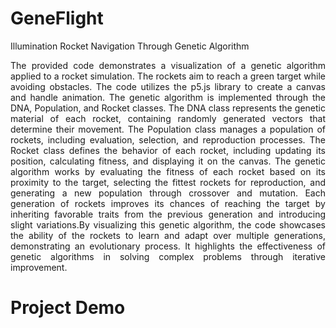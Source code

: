 # GeneFlight
Illumination Rocket Navigation Through Genetic Algorithm

<div align="justify">

The provided code demonstrates a visualization of a genetic algorithm applied to a rocket simulation. The rockets aim to reach a green target while avoiding obstacles. The code utilizes the p5.js library to create a canvas and handle animation. The genetic algorithm is implemented through the DNA, Population, and Rocket classes. The DNA class represents the genetic material of each rocket, containing randomly generated vectors that determine their movement. The Population class manages a population of rockets, including evaluation, selection, and reproduction processes. The Rocket class defines the behavior of each rocket, including updating its position, calculating fitness, and displaying it on the canvas. The genetic algorithm works by evaluating the fitness of each rocket based on its proximity to the target, selecting the fittest rockets for reproduction, and generating a new population through crossover and mutation. Each generation of rockets improves its chances of reaching the target by inheriting favorable traits from the previous generation and introducing slight variations.By visualizing this genetic algorithm, the code showcases the ability of the rockets to learn and adapt over multiple generations, demonstrating an evolutionary process. It highlights the effectiveness of genetic algorithms in solving complex problems through iterative improvement.
</div>

# Project Demo



